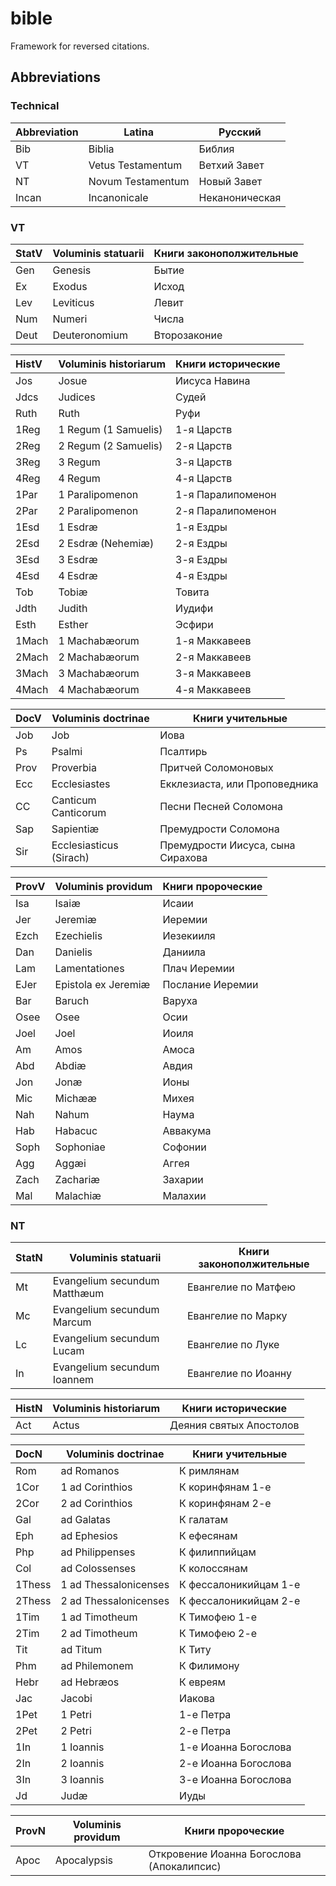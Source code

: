 # bible
Framework for reversed citations.

## Abbreviations

### Technical

| Abbreviation | Latina            | Русский
|:-------------|-------------------|---------
| Bib          | Biblia            | Библия
| VT           | Vetus Testamentum | Ветхий Завет
| NT           | Novum Testamentum | Новый Завет
| Incan        | Incanonicale      | Неканоническая

### VT

| StatV | Voluminis statuarii | Книги законополжительные
|:------|---------------------|---------------
| Gen   | Genesis             | Бытие
| Ex    | Exodus              | Исход
| Lev   | Leviticus           | Левит
| Num   | Numeri              | Числа
| Deut  | Deuteronomium       | Второзаконие

| HistV | Voluminis historiarum | Книги исторические
|:------|-----------------------|---------------
| Jos   | Josue                 | Иисуса Навина
| Jdcs  | Judices               | Судей
| Ruth  | Ruth                  | Руфи
| 1Reg  | 1 Regum (1 Samuelis)  | 1-я Царств
| 2Reg  | 2 Regum (2 Samuelis)  | 2-я Царств
| 3Reg  | 3 Regum               | 3-я Царств
| 4Reg  | 4 Regum               | 4-я Царств
| 1Par  | 1 Paralipomenon       | 1-я Паралипоменон
| 2Par  | 2 Paralipomenon       | 2-я Паралипоменон
| 1Esd  | 1 Esdræ               | 1-я Ездры
| 2Esd  | 2 Esdræ (Nehemiæ)     | 2-я Ездры
| 3Esd  | 3 Esdræ               | 3-я Ездры
| 4Esd  | 4 Esdræ               | 4-я Ездры
| Tob   | Tobiæ                 | Товита
| Jdth  | Judith                | Иудифи
| Esth  | Esther                | Эсфири
| 1Mach | 1 Machabæorum         | 1-я Маккавеев
| 2Mach | 2 Machabæorum         | 2-я Маккавеев
| 3Mach | 3 Machabæorum         | 3-я Маккавеев
| 4Mach | 4 Machabæorum         | 4-я Маккавеев

| DocV | Voluminis doctrinae     | Книги учительные
|:-----|-------------------------|---------------
| Job  | Job                     | Иова
| Ps   | Psalmi                  | Псалтирь
| Prov | Proverbia               | Притчей Соломоновых
| Ecc  | Ecclesiastes            | Екклезиаста, или Проповедника
| CC   | Canticum Canticorum     | Песни Песней Соломона
| Sap  | Sapientiæ               | Премудрости Соломона
| Sir  | Ecclesiasticus (Sirach) | Премудрости Иисуса, сына Сирахова

| ProvV | Voluminis providum  | Книги пророческие
|:------|---------------------|---------------
| Isa   | Isaiæ               | Исаии
| Jer   | Jeremiæ             | Иеремии
| Ezch  | Ezechielis          | Иезекииля
| Dan   | Danielis            | Даниила
| Lam   | Lamentationes       | Плач Иеремии
| EJer  | Epistola ex Jeremiæ | Послание Иеремии
| Bar   | Baruch              | Варуха
| Osee  | Osee                | Осии
| Joel  | Joel                | Иoиля
| Am    | Amos                | Амоса
| Abd   | Abdiæ               | Авдия
| Jon   | Jonæ                | Ионы
| Mic   | Michææ              | Михея
| Nah   | Nahum               | Наума
| Hab   | Habacuc             | Аввакума
| Soph  | Sophoniae           | Софонии
| Agg   | Aggæi               | Аггея
| Zach  | Zachariæ            | Захарии
| Mal   | Malachiæ            | Малахии

### NT

| StatN | Voluminis statuarii          | Книги законополжительные
|:------|------------------------------|---------------
| Mt    | Evangelium secundum Matthæum | Евангелие по Матфею
| Mc    | Evangelium secundum Marcum   | Евангелие по Марку
| Lc    | Evangelium secundum Lucam    | Евангелие по Луке
| In    | Evangelium secundum Ioannem  | Евангелие по Иоанну

| HistN | Voluminis historiarum | Книги исторические
|:------|-----------------------|---------------
| Act   | Actus                 | Деяния святых Апостолов

| DocN   | Voluminis doctrinae   | Книги учительные
|:-------|-----------------------|---------------
| Rom    | ad Romanos            | К римлянам
| 1Cor   | 1 ad Corinthios       | К коринфянам 1-е
| 2Cor   | 2 ad Corinthios       | К коринфянам 2-е
| Gal    | ad Galatas            | К галатам
| Eph    | ad Ephesios           | К ефесянам
| Php    | ad Philippenses       | К филиппийцам
| Col    | ad Colossenses        | К колоссянам
| 1Thess | 1 ad Thessalonicenses | К фессалоникийцам 1-е
| 2Thess | 2 ad Thessalonicenses | К фессалоникийцам 2-е
| 1Tim   | 1 ad Timotheum        | К Тимофею 1-е
| 2Tim   | 2 ad Timotheum        | К Тимофею 2-е
| Tit    | ad Titum              | К Титу
| Phm    | ad Philemonem         | К Филимону
| Hebr   | ad Hebræos            | К евреям
| Jac    | Jacobi                | Иакова
| 1Pet   | 1 Petri               | 1-е Петра
| 2Pet   | 2 Petri               | 2-е Петра
| 1In    | 1 Ioannis             | 1-е Иоанна Богослова
| 2In    | 2 Ioannis             | 2-е Иоанна Богослова
| 3In    | 3 Ioannis             | 3-е Иоанна Богослова
| Jd     | Judæ                  | Иуды

| ProvN | Voluminis providum | Книги пророческие
|:------|--------------------|---------------
| Apoc  | Apocalypsis        | Откровение Иоанна Богослова (Апокалипсис)


